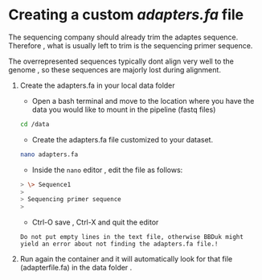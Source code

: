 # Creating a custom _adapters.fa_ file

The sequencing company should already trim the adaptes sequence. Therefore , what is usually left to trim is the sequencing primer sequence.

The overrepresented sequences typically dont align very well to the genome , so these sequences are majorly lost during alignment. 

1. Create the adapters.fa in your local data folder 

    - Open a bash terminal and move to the location where you have the data you would like to mount in the pipeline (fastq files)

    ```bash
    cd /data
    ```
    - Create the adapters.fa file customized to your dataset. 

    ```bash
    nano adapters.fa
    ```
    - Inside the `nano` editor , edit the file as follows: 
    ```bash
    > \> Sequence1
    >
    > Sequencing primer sequence
    >
    ```
    -  Ctrl-O save , Ctrl-X and quit the editor

    ```{note}
    Do not put empty lines in the text file, otherwise BBDuk might yield an error about not finding the adapters.fa file.!
    ```
 
4. Run again the container  and it will automatically look for that file (adapterfile.fa) in the data folder . 
